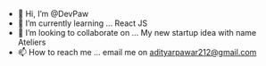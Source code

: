 - 👋 Hi, I’m @DevPaw
- 🌱 I’m currently learning ... React JS
- 💞️ I’m looking to collaborate on ... My new startup idea with name Ateliers
- 📫 How to reach me ... email me on adityarpawar212@gmail.com

<!---
DevPaw/DevPaw is a ✨ special ✨ repository because its `README.md` (this file) appears on your GitHub profile.
You can click the Preview link to take a look at your changes.
--->
